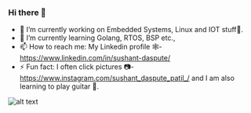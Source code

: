 ### Hi there 👋

- 🔭 I’m currently working on Embedded Systems, Linux and IOT stuff🤖.
- 🌱 I’m currently learning Golang, RTOS, BSP etc.,
- 📫 How to reach me: My Linkedin profile 🕸️- https://www.linkedin.com/in/sushant-daspute/
- ⚡ Fun fact: I often click pictures 📷- https://www.instagram.com/sushant_daspute_patil_/ and I am also learning to play guitar 🎸.
<!--
**sushantdasputepatil/sushantdasputepatil** is a ✨ _special_ ✨ repository because its `README.md` (this file) appears on your GitHub profile.

Here are some ideas to get you started:

- 🔭 I’m currently working on ...
- 🌱 I’m currently learning ...
- 👯 I’m looking to collaborate on ...
- 🤔 I’m looking for help with ...
- 💬 Ask me about ...
- 📫 How to reach me: ...
- 😄 Pronouns: ...
- ⚡ Fun fact: ...
-->


![alt text](https://scontent-bom1-1.xx.fbcdn.net/v/t1.0-9/102699227_850203702137128_6943726023169284637_n.jpg?_nc_cat=102&_nc_sid=09cbfe&_nc_ohc=paqkU9kiFAEAX_U88w4&_nc_ht=scontent-bom1-1.xx&oh=8e260f4b085d73f37e66c7cec182663a&oe=5F90D567)
